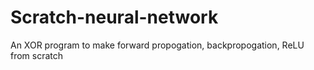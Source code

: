 # Scratch-neural-network
An XOR program to make forward propogation, backpropogation, ReLU from scratch

